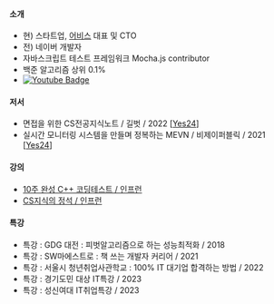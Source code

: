 #### 소개
 - 현) 스타트업, [어비스](http://avisspick.com/) 대표 및 CTO
 - 전) 네이버 개발자
 - 자바스크립트 테스트 프레임워크 Mocha.js contributor 
 - 백준 알고리즘 상위 0.1%
 - [![Youtube Badge](https://img.shields.io/badge/YouTube-red?style=for-the-badge&logo=youtube&logoColor=white)](https://www.youtube.com/channel/UCoN1XLeAX2OazuZdQ9b8U9Q)    
 
#### 저서
- 면접을 위한 CS전공지식노트 / 길벗 / 2022 [[Yes24](https://www.yes24.com/Product/Goods/108887922)]
- 실시간 모니터링 시스템을 만들며 정복하는 MEVN / 비제이퍼블릭 / 2021 [[Yes24](https://www.yes24.com/Product/Goods/104208010)]

#### 강의
- [10주 완성 C++ 코딩테스트 / 인프런](https://inf.run/xZhA)
- [CS지식의 정석 / 인프런](https://inf.run/17Fb)

#### 특강
 - 특강 : GDG 대전 : 피벗알고리즘으로 하는 성능최적화 / 2018
 - 특강 : SW마에스트로 : 책 쓰는 개발자 커리어 / 2021
 - 특강 : 서울시 청년취업사관학교 : 100% IT 대기업 합격하는 방법 / 2022 
 - 특강 : 경기도민 대상 IT특강 / 2023 
 - 특강 : 성신여대 IT취업특강 / 2023 
